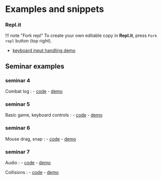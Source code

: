 # Examples and snippets

### Repl.it

!!! note "Fork repl"
To create your own editable copy in **Repl.it**, press `Fork repl` button (top right).

-   <a href="https://replit.com/@KostiantynRuden/Input-handling-demo" target="_blank">keyboard input handling demo</a>

## Seminar examples

### seminar 4

Combat log
:   - <a href="https://github.com/ConstantineRudenko/constantinerudenko.github.io/tree/master/docs/For%20students%20(JS)/Seminar-examples/Seminar-4" target="_blank">code</a>
    - <a href="/For%20students%20(JS)/Seminar-examples/Seminar-4/index.html" target="_blank">demo</a>

### seminar 5

Basic game, keyboard controls
:   -   <a href="https://github.com/ConstantineRudenko/constantinerudenko.github.io/tree/master/docs/For%20students%20(JS)/Seminar-examples/Seminar-5" target="_blank">code</a>
    -   <a href="/For%20students%20(JS)/Seminar-examples/Seminar-5/index.html" target="_blank">demo</a>

### seminar 6

Mouse drag, snap
:   -   <a href="https://github.com/ConstantineRudenko/constantinerudenko.github.io/tree/master/docs/For%20students%20(JS)/Seminar-examples/Seminar-6" target="_blank">code</a>
    -   <a href="/For%20students%20(JS)/Seminar-examples/Seminar-6/index.html" target="_blank">demo</a>

### seminar 7

Audio
:   -   <a href="https://github.com/ConstantineRudenko/constantinerudenko.github.io/tree/master/docs/For%20students%20(JS)/Seminar-examples/Seminar-7/Audio" target="_blank">code</a>
    -   <a href="/For%20students%20(JS)/Seminar-examples/Seminar-7/Audio/index.html" target="_blank">demo</a>

Collisions
:   -   <a href="https://github.com/ConstantineRudenko/constantinerudenko.github.io/tree/master/docs/For%20students%20(JS)/Seminar-examples/Seminar-7/Collisions" target="_blank">code</a>
    -   <a href="/For%20students%20(JS)/Seminar-examples/Seminar-7/Collisions/index.html" target="_blank">demo</a>